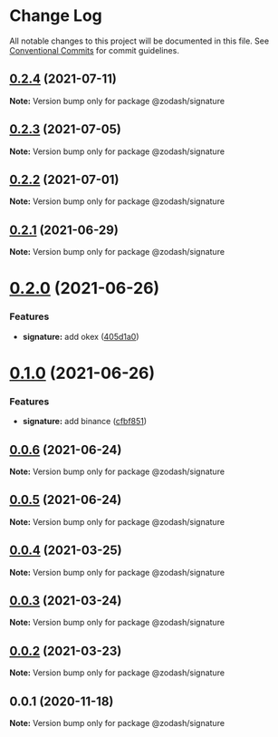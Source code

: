 # Change Log

All notable changes to this project will be documented in this file.
See [Conventional Commits](https://conventionalcommits.org) for commit guidelines.

## [0.2.4](https://github.com/zcorky/zodash/compare/@zodash/signature@0.2.3...@zodash/signature@0.2.4) (2021-07-11)

**Note:** Version bump only for package @zodash/signature





## [0.2.3](https://github.com/zcorky/zodash/compare/@zodash/signature@0.2.2...@zodash/signature@0.2.3) (2021-07-05)

**Note:** Version bump only for package @zodash/signature





## [0.2.2](https://github.com/zcorky/zodash/compare/@zodash/signature@0.2.1...@zodash/signature@0.2.2) (2021-07-01)

**Note:** Version bump only for package @zodash/signature





## [0.2.1](https://github.com/zcorky/zodash/compare/@zodash/signature@0.2.0...@zodash/signature@0.2.1) (2021-06-29)

**Note:** Version bump only for package @zodash/signature





# [0.2.0](https://github.com/zcorky/zodash/compare/@zodash/signature@0.1.0...@zodash/signature@0.2.0) (2021-06-26)


### Features

* **signature:** add okex ([405d1a0](https://github.com/zcorky/zodash/commit/405d1a0aeee8e412a6ba25a992da3d8d674d626f))





# [0.1.0](https://github.com/zcorky/zodash/compare/@zodash/signature@0.0.6...@zodash/signature@0.1.0) (2021-06-26)


### Features

* **signature:** add binance ([cfbf851](https://github.com/zcorky/zodash/commit/cfbf85132cf62fe5ef4a3dec676f04bbb7025d52))





## [0.0.6](https://github.com/zcorky/zodash/compare/@zodash/signature@0.0.5...@zodash/signature@0.0.6) (2021-06-24)

**Note:** Version bump only for package @zodash/signature





## [0.0.5](https://github.com/zcorky/zodash/compare/@zodash/signature@0.0.4...@zodash/signature@0.0.5) (2021-06-24)

**Note:** Version bump only for package @zodash/signature





## [0.0.4](https://github.com/zcorky/zodash/compare/@zodash/signature@0.0.3...@zodash/signature@0.0.4) (2021-03-25)

**Note:** Version bump only for package @zodash/signature





## [0.0.3](https://github.com/zcorky/zodash/compare/@zodash/signature@0.0.2...@zodash/signature@0.0.3) (2021-03-24)

**Note:** Version bump only for package @zodash/signature





## [0.0.2](https://github.com/zcorky/zodash/compare/@zodash/signature@0.0.1...@zodash/signature@0.0.2) (2021-03-23)

**Note:** Version bump only for package @zodash/signature





## 0.0.1 (2020-11-18)

**Note:** Version bump only for package @zodash/signature
